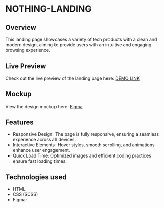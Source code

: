 # NOTHING-LANDING

## Overview
This landing page showcases a variety of tech products with a clean and modern design, aiming to provide users with an intuitive and engaging browsing experience.

## Live Preview

Check out the live preview of the landing page here:
 [DEMO LINK](https://ruslan2186.github.io/layout_landing-page/#/)  


## Mockup
View the design mockup here: [Figma](<https://www.figma.com/design/DtkQmQ797hk0nI4KfMi2Uq/BOSE-New-Version?node-id=6802-139>)

## Features

- Responsive Design: The page is fully responsive, ensuring a seamless experience across all devices.
- Interactive Elements: Hover styles, smooth scrolling, and animations enhance user engagement.
- Quick Load Time: Optimized images and efficient coding practices ensure fast loading times.

## Technologies used

* HTML
* CSS (SCSS)
* Figma: 




